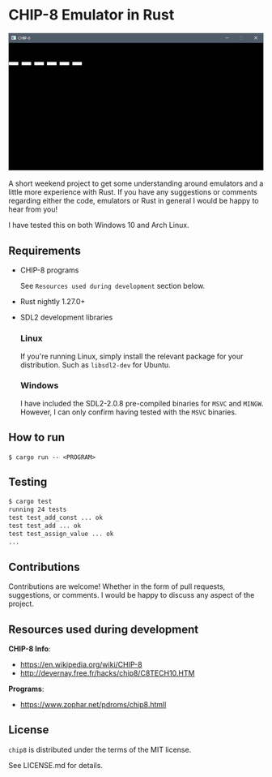 # CHIP-8 Emulator in Rust

![Brix](https://raw.githubusercontent.com/shiver/chip8/master/images/BRIX.gif)

A short weekend project to get some understanding around emulators and a little more experience with Rust.
If you have any suggestions or comments regarding either the code, emulators or Rust in general I would be happy to hear from you!

I have tested this on both Windows 10 and Arch Linux.

## Requirements

- CHIP-8 programs
    
    See `Resources used during development` section below.

- Rust nightly 1.27.0+
- SDL2 development libraries

    ### Linux

    If you're running Linux, simply install the relevant package for your distribution. Such as `libsdl2-dev` for Ubuntu.

    ### Windows

    I have included the SDL2-2.0.8 pre-compiled binaries for `MSVC` and `MINGW`. However, I can only confirm having tested with the `MSVC` binaries.

## How to run

    $ cargo run -- <PROGRAM>

## Testing

    $ cargo test
    running 24 tests
    test test_add_const ... ok
    test test_add ... ok
    test test_assign_value ... ok
    ...

## Contributions

Contributions are welcome! Whether in the form of pull requests, suggestions, or comments. I would be happy to discuss any aspect of the project.

## Resources used during development

**CHIP-8 Info**:

- https://en.wikipedia.org/wiki/CHIP-8
- http://devernay.free.fr/hacks/chip8/C8TECH10.HTM

**Programs**:

- https://www.zophar.net/pdroms/chip8.htmll

## License

`chip8` is distributed under the terms of the MIT license.

See LICENSE.md for details.
